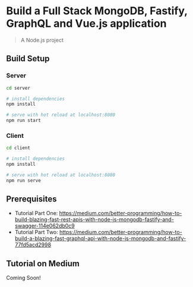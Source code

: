 # Build a Full Stack MongoDB, Fastify, GraphQL and Vue.js application

> A Node.js project

## Build Setup

### Server
```bash
cd server

# install dependencies
npm install

# serve with hot reload at localhost:8080
npm run start
```

### Client
```bash
cd client

# install dependencies
npm install

# serve with hot reload at localhost:8080
npm run serve
```

## Prerequisites

- Tutorial Part One: https://medium.com/better-programming/how-to-build-blazing-fast-rest-apis-with-node-js-mongodb-fastify-and-swagger-114e062db0c9
- Tutorial Part Two: https://medium.com/better-programming/how-to-build-a-blazing-fast-graphql-api-with-node-js-mongodb-and-fastify-77fd5acd2998

## Tutorial on Medium

Coming Soon!